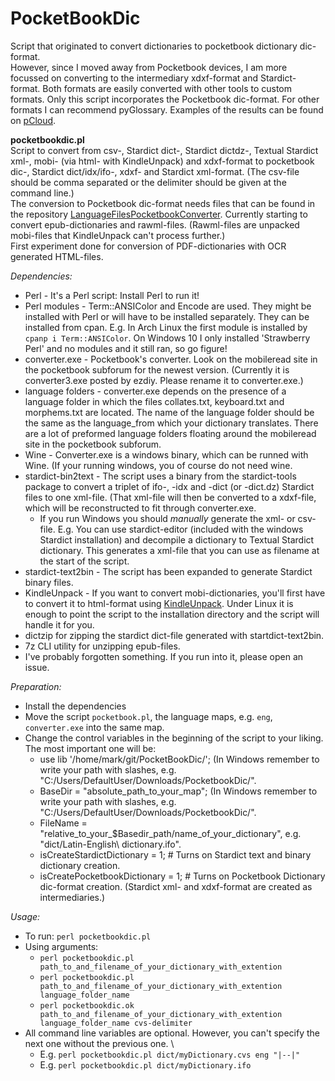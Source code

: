 # PocketBookDic
Script that originated to convert dictionaries to pocketbook dictionary dic-format. \
However, since I moved away from Pocketbook devices, I am more focussed on converting to the intermediary xdxf-format and Stardict-format. Both formats are easily converted with other tools to custom formats. Only this script incorporates the Pocketbook dic-format. For other formats I can recommend pyGlossary. 
Examples of the results can be found on [pCloud](https://e1.pcloud.link/publink/show?code=kZDhJ7ZBRkwNE50R4hz731AWB2RAb2Gmg3X).

**pocketbookdic.pl** \
Script to convert from csv-, Stardict dict-, Stardict dictdz-, Textual Stardict xml-, mobi- (via html- with KindleUnpack) and xdxf-format to pocketbook dic-, Stardict dict/idx/ifo-, xdxf- and Stardict xml-format. (The csv-file should be comma separated or the delimiter should be given at the command line.) \
The conversion to Pocketbook dic-format needs files that can be found in the repository [LanguageFilesPocketbookConverter](https://github.com/Markismus/LanguageFilesPocketbookConverter).
Currently starting to convert epub-dictionaries and rawml-files. (Rawml-files are unpacked mobi-files that KindleUnpack can't process further.) \
First experiment done for conversion of PDF-dictionaries with OCR generated HTML-files.

_Dependencies:_
- Perl - It's a Perl script: Install Perl to run it! 
- Perl modules - Term::ANSIColor and Encode are used. They might be installed with Perl or will have to be installed separately. They can be installed from cpan. E.g. In Arch Linux the first module is installed by `cpanp i Term::ANSIColor`. On Windows 10 I only installed 'Strawberry Perl' and no modules and it still ran, so go figure!
- converter.exe - Pocketbook's converter. Look on the mobileread site in the pocketbook subforum for the newest version. (Currently it is converter3.exe posted by ezdiy. Please rename it to converter.exe.)
- language folders - converter.exe depends on the presence of a language folder in which the files collates.txt, keyboard.txt and  morphems.txt are located. The name of the language folder should be the same as the language_from which your dictionary translates. There are a lot of preformed language folders floating around the mobileread site in the pocketbook subforum.
- Wine - Converter.exe is a windows binary, which can be runned with Wine. (If your running windows, you of course do not need wine.
- stardict-bin2text - The script uses a binary from the stardict-tools package to convert a triplet of ifo-, -idx and -dict (or -dict.dz) Stardict files to one xml-file. (That xml-file will then be converted to a xdxf-file, which will be reconstructed to fit through converter.exe. 
    - If you run Windows you should _manually_ generate the xml- or csv-file. E.g. You can use stardict-editor (included with the windows Stardict installation) and decompile a dictionary to Textual Stardict dictionary. This generates a xml-file that you can use as filename at the start of the script.
- stardict-text2bin - The script has been expanded to generate Stardict binary files. 
- KindleUnpack - If you want to convert mobi-dictionaries, you'll first have to convert it to html-format using [KindleUnpack](https://github.com/kevinhendricks/KindleUnpack). Under Linux it is enough to point the script to the installation directory and the script will handle it for you.
- dictzip for zipping the stardict dict-file generated with startdict-text2bin.
- 7z CLI utility for unzipping epub-files. 
- I've probably forgotten something. If you run into it, please open an issue.

_Preparation:_
- Install the dependencies
- Move the script `pocketbook.pl`, the language maps, e.g. `eng`, `converter.exe` into the same map.
- Change the control variables in the beginning of the script to your liking. The most important one will be:
  - use lib '/home/mark/git/PocketBookDic/'; (In Windows remember to write your path with slashes, e.g. "C:/Users/DefaultUser/Downloads/PocketbookDic/".
  - BaseDir = "absolute_path_to_your_map"; (In Windows remember to write your path with slashes, e.g. "C:/Users/DefaultUser/Downloads/PocketbookDic/".
  - FileName = "relative_to_your_$Basedir_path/name_of_your_dictionary", e.g. "dict/Latin-English\ dictionary.ifo".
  - isCreateStardictDictionary = 1; # Turns on Stardict text and binary dictionary creation.
  - isCreatePocketbookDictionary = 1; # Turns on Pocketbook Dictionary dic-format creation. (Stardict xml- and xdxf-format are created as intermediaries.) 

  
  
_Usage:_
- To run: `perl pocketbookdic.pl`
- Using arguments: 
    - `perl pocketbookdic.pl path_to_and_filename_of_your_dictionary_with_extention`
    - `perl pocketbookdic.pl path_to_and_filename_of_your_dictionary_with_extention language_folder_name`
    - `perl pocketbookdic.ok path_to_and_filename_of_your_dictionary_with_extention language_folder_name cvs-delimiter`
- All command line variables are optional. However, you can't specify the next one without the previous one. \
    - E.g. `perl pocketbookdic.pl dict/myDictionary.cvs eng "|--|"`
    - E.g. `perl pocketbookdic.pl dict/myDictionary.ifo`
